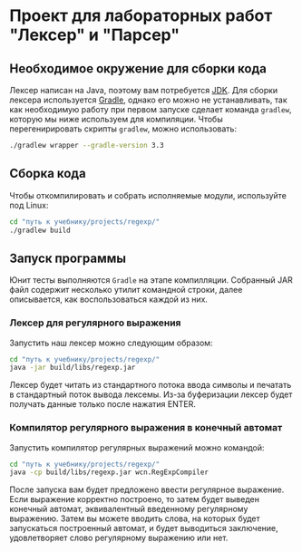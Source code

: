 # Проект для лабораторных работ "Лексер" и "Парсер"

## Необходимое окружение для сборки кода
 
Лексер написан на Java, поэтому вам потребуется 
[JDK](http://www.oracle.com/technetwork/java/javase/downloads/index-jsp-138363.html).
Для сборки лексера используется [Gradle](https://gradle.org/),
однако его можно не устанавливать, так как необходимую работу при первом запуске 
сделает команда `gradlew`, которую мы ниже используем для компиляции.
Чтобы перегенирировать скрипты  `gradlew`, можно использовать:

```sh
./gradlew wrapper --gradle-version 3.3
```

## Сборка кода

Чтобы откомпилировать и собрать исполняемые модули,
используйте под Linux:

```sh
cd "путь к учебнику/projects/regexp/"
./gradlew build
```

## Запуск программы

Юнит тесты выполняются `Gradle` на этапе компилляции.
Собранный JAR файл содержит несколько утилит командной строки,
далее описывается, как воспользоваться каждой из них.

### Лексер для регулярного выражения

Запустить наш лексер можно следующим образом:

```sh
cd "путь к учебнику/projects/regexp/"
java -jar build/libs/regexp.jar
```

Лексер будет читать из стандартного потока ввода символы
и печатать в стандартный поток вывода лексемы.
Из-за буферизации лексер будет получать данные только
после нажатия ENTER.

### Компилятор регулярного выражения в конечный автомат

Запустить компилятор регулярных выражений можно командой:

```sh
cd "путь к учебнику/projects/regexp/"
java -cp build/libs/regexp.jar wcn.RegExpCompiler
```

После запуска вам будет предложено ввести регулярное выражение.
Если выражение корректно построено, то затем будет выведен
конечный автомат, эквивалентный введенному регулярному выражению.
Затем вы можете вводить слова, на которых будет запускаться
построенный автомат, и будет выводиться заключение,
удовлетворяет слово регулярному выражению или нет.